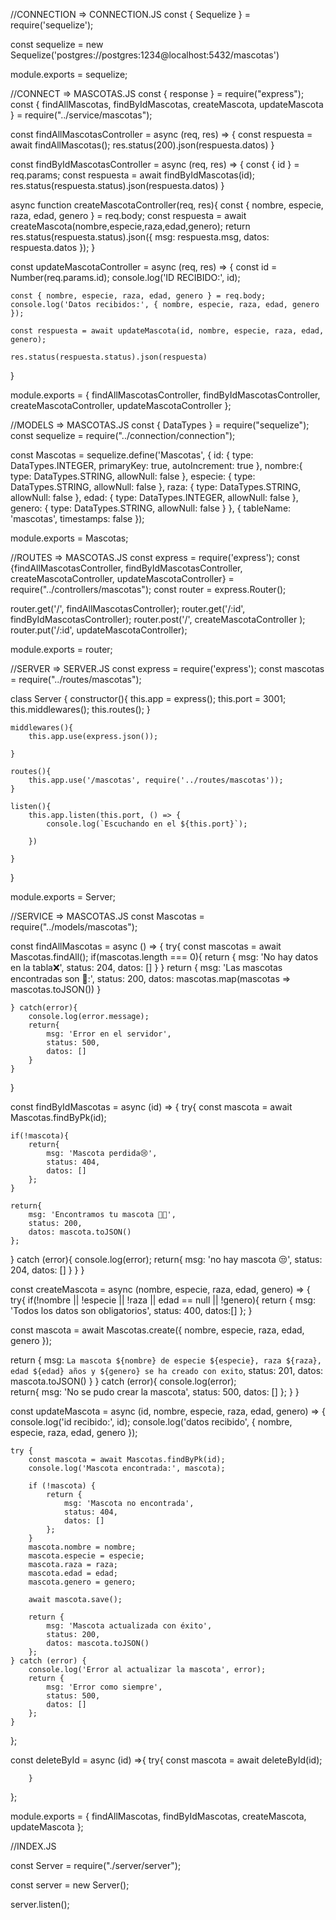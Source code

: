 //CONNECTION => CONNECTION.JS
const { Sequelize } = require('sequelize');

const sequelize = new Sequelize('postgres://postgres:1234@localhost:5432/mascotas')

module.exports = sequelize;

//CONNECT => MASCOTAS.JS
const { response } = require("express");
const { findAllMascotas, findByIdMascotas, createMascota, updateMascota } = require("../service/mascotas");

const findAllMascotasController = async (req, res) => {
    const respuesta = await findAllMascotas();
    res.status(200).json(respuesta.datos)
}

const findByIdMascotasController = async (req, res) => {
    const { id } = req.params;
    const respuesta = await findByIdMascotas(id);
    res.status(respuesta.status).json(respuesta.datos)
}

async function createMascotaController(req, res){
    const { nombre, especie, raza, edad, genero } = req.body;
    const respuesta = await createMascota(nombre,especie,raza,edad,genero);
    return res.status(respuesta.status).json({
        msg: respuesta.msg,
        datos: respuesta.datos
    });
}

const updateMascotaController = async (req, res) => {
    const id = Number(req.params.id); 
    console.log('ID RECIBIDO:', id);
    
    const { nombre, especie, raza, edad, genero } = req.body;
    console.log('Datos recibidos:', { nombre, especie, raza, edad, genero });
    
    const respuesta = await updateMascota(id, nombre, especie, raza, edad, genero);
    
    res.status(respuesta.status).json(respuesta)
}

module.exports = {  findAllMascotasController,
                    findByIdMascotasController,
                    createMascotaController,
                    updateMascotaController };

//MODELS => MASCOTAS.JS
const { DataTypes } = require("sequelize");
const sequelize = require("../connection/connection");


const Mascotas = sequelize.define('Mascotas', {
    id: {
        type: DataTypes.INTEGER,
        primaryKey: true,
        autoIncrement: true
    },
    nombre:{
        type: DataTypes.STRING,
        allowNull: false
    },
    especie: {
        type: DataTypes.STRING,
        allowNull: false
    },
    raza: {
        type: DataTypes.STRING,
        allowNull: false
    },
    edad: {
        type: DataTypes.INTEGER,
        allowNull: false
    },
    genero: {
        type: DataTypes.STRING,
        allowNull: false
    }
}, {
    tableName: 'mascotas',
    timestamps: false
});

module.exports = Mascotas;

//ROUTES => MASCOTAS.JS
const express = require('express');
const {findAllMascotasController, findByIdMascotasController, createMascotaController, updateMascotaController} = require("../controllers/mascotas");
const router  = express.Router();

router.get('/', findAllMascotasController);
router.get('/:id', findByIdMascotasController);
router.post('/', createMascotaController );
router.put('/:id', updateMascotaController);



module.exports = router;

//SERVER => SERVER.JS
const express = require('express');
const mascotas = require("../routes/mascotas");

class Server {
    constructor(){
        this.app = express();
        this.port = 3001;
        this.middlewares();
        this.routes();
    }

    middlewares(){
        this.app.use(express.json());
    
    }

    routes(){
        this.app.use('/mascotas', require('../routes/mascotas'));
    }

    listen(){
        this.app.listen(this.port, () => {
            console.log(`Escuchando en el ${this.port}`);
            
        })

    }
}

module.exports = Server;

//SERVICE => MASCOTAS.JS
const Mascotas = require("../models/mascotas");

const findAllMascotas = async () => {
try{
    const mascotas = await Mascotas.findAll();
    if(mascotas.length === 0){
        return {
            msg: 'No hay datos en la tabla❌',
            status: 204,
            datos: []
        }
    }
        return {
            msg: 'Las mascotas encontradas son 🐾:',
            status: 200,
            datos: mascotas.map(mascotas => mascotas.toJSON())
        }
        
    } catch(error){
        console.log(error.message);
        return{
            msg: 'Error en el servidor',
            status: 500, 
            datos: []
        }
    }
}

const findByIdMascotas = async (id) => {
try{
    const mascota = await Mascotas.findByPk(id);

    if(!mascota){
        return{
            msg: 'Mascota perdida😢',
            status: 404,
            datos: []
        };
    }

    return{
        msg: 'Encontramos tu mascota 🐱‍🏍',
        status: 200,
        datos: mascota.toJSON()
    };
} catch (error){
    console.log(error);
    return{
    msg: 'no hay mascota 😒',
    status: 204,
    datos: []
        }
    }
}



const createMascota =  async (nombre, especie, raza, edad, genero) => {
try{
    if(!nombre || !especie || !raza || edad == null || !genero){
        return {
            msg: 'Todos los datos son obligatorios',
            status: 400,
            datos:[]
        };
    }

const mascota = await Mascotas.create({
    nombre,
    especie,
    raza,
    edad,
    genero
});

return {
    msg: `La mascota ${nombre} de especie ${especie}, raza ${raza}, edad ${edad} años y ${genero} se ha creado con exito`,
    status: 201,
    datos: mascota.toJSON()
        }
    } catch (error){
    console.log(error);    
        return{
            msg: 'No se pudo crear la mascota',
            status: 500,
            datos: []
        };
    }
}


const updateMascota = async (id, nombre, especie, raza, edad, genero) => {
    console.log('id recibido:', id);
    console.log('datos recibido', { nombre,  especie, raza, edad, genero });
    
    
    try {
        const mascota = await Mascotas.findByPk(id);
        console.log('Mascota encontrada:', mascota);
        
        if (!mascota) {
            return {
                msg: 'Mascota no encontrada',
                status: 404,
                datos: []
            };
        }
        mascota.nombre = nombre;
        mascota.especie = especie;
        mascota.raza = raza;
        mascota.edad = edad;
        mascota.genero = genero;

        await mascota.save(); 

        return {
            msg: 'Mascota actualizada con éxito',
            status: 200,
            datos: mascota.toJSON()
        };
    } catch (error) {
        console.log('Error al actualizar la mascota', error);
        return {
            msg: 'Error como siempre',
            status: 500,
            datos: []
        };
    }
};

const deleteById = async (id) =>{
    try{
        const mascota = await deleteById(id);
        
        }

};

module.exports = { findAllMascotas, 
                findByIdMascotas,
                createMascota,
                updateMascota   };

//INDEX.JS

const Server = require("./server/server");

const server = new Server();

server.listen();

